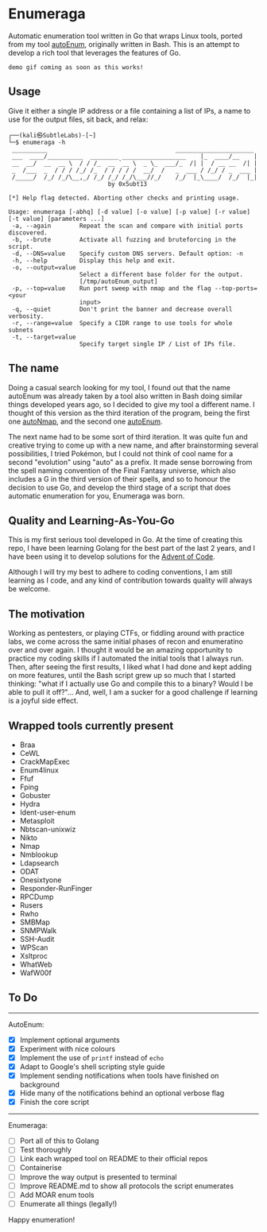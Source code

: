 # Enumeraga

Automatic enumeration tool written in Go that wraps Linux tools, ported from my tool [autoEnum](https://github.com/0x5ubt13/autoenum), originally written in Bash. This is an attempt to develop a rich tool that leverages the features of Go.

~~~
demo gif coming as soon as this works!
~~~

## Usage

Give it either a single IP address or a file containing a list of IPs, a name to use for the output files, sit back, and relax:

~~~
┌──(kali㉿SubtleLabs)-[~]
└─$ enumeraga -h   
 __________                                    ______________________
 ___  ____/__________  ________ __________________    |_  ____/__    |
 __  __/  __  __ \  / / /_  __ `__ \  _ \_  ___/_  /| |  / __ __  /| |
 _  /___  _  / / / /_/ /_  / / / / /  __/  /   _  ___ / /_/ / _  ___ |
 /_____/  /_/ /_/\__,_/ /_/ /_/ /_/\___//_/    /_/  |_\____/  /_/  |_|
                            by 0x5ubt13

[*] Help flag detected. Aborting other checks and printing usage.

Usage: enumeraga [-abhq] [-d value] [-o value] [-p value] [-r value] [-t value] [parameters ...]
 -a, --again        Repeat the scan and compare with initial ports discovered.
 -b, --brute        Activate all fuzzing and bruteforcing in the script.
 -d, --DNS=value    Specify custom DNS servers. Default option: -n
 -h, --help         Display this help and exit.
 -o, --output=value
                    Select a different base folder for the output.
                    [/tmp/autoEnum_output]
 -p, --top=value    Run port sweep with nmap and the flag --top-ports=<your
                    input>
 -q, --quiet        Don't print the banner and decrease overall verbosity.
 -r, --range=value  Specify a CIDR range to use tools for whole subnets
 -t, --target=value
                    Specify target single IP / List of IPs file.
~~~

## The name

Doing a casual search looking for my tool, I found out that the name autoEnum was already taken by a tool also written in Bash doing similar things developed years ago, so I decided to give my tool a different name. I thought of this version as the third iteration of the program, being the first one [autoNmap](https://github.com/0x5ubt13/myToolkit/tree/main/autoNmap), and the second one [autoEnum](https://github.com/0x5ubt13/autoenum). 

The next name had to be some sort of third iteration. It was quite fun and creative trying to come up with a new name, and after brainstorming several possibilities, I tried Pokémon, but I could not think of cool name for a second "evolution" using "auto" as a prefix. It made sense borrowing from the spell naming convention of the Final Fantasy universe, which also includes a G in the third version of their spells, and so to honour the decision to use Go, and develop the third stage of a script that does automatic enumeration for you, Enumeraga was born.

## Quality and Learning-As-You-Go

This is my first serious tool developed in Go. At the time of creating this repo, I have been learning Golang for the best part of the last 2 years, and I have been using it to develop solutions for the [Advent of Code](https://adventofcode.com/). 

Although I will try my best to adhere to coding conventions, I am still learning as I code, and any kind of contribution towards quality will always be welcome.

## The motivation

Working as pentesters, or playing CTFs, or fiddling around with practice labs, we come across the same initial phases of recon and enumeratino over and over again. I thought it would be an amazing opportunity to practice my coding skills if I automated the initial tools that I always run. Then, after seeing the first results, I liked what I had done and kept adding on more features, until the Bash script grew up so much that I started thinking: "what if I actually use Go and compile this to a binary? Would I be able to pull it off?"... And, well, I am a sucker for a good challenge if learning is a joyful side effect.

## Wrapped tools currently present

- Braa
- CeWL
- CrackMapExec
- Enum4linux
- Ffuf
- Fping
- Gobuster
- Hydra
- Ident-user-enum
- Metasploit
- Nbtscan-unixwiz
- Nikto
- Nmap
- Nmblookup
- Ldapsearch
- ODAT
- Onesixtyone
- Responder-RunFinger
- RPCDump
- Rusers
- Rwho
- SMBMap
- SNMPWalk
- SSH-Audit
- WPScan
- Xsltproc
- WhatWeb
- WafW00f

## To Do

---
AutoEnum:
- [x] Implement optional arguments
- [x] Experiment with nice colours
- [x] Implement the use of `printf` instead of `echo`
- [x] Adapt to Google's shell scripting style guide
- [x] Implement sending notifications when tools have finished on background
- [x] Hide many of the notifications behind an optional verbose flag
- [x] Finish the core script
---
Enumeraga:
- [ ] Port all of this to Golang
- [ ] Test thoroughly
- [ ] Link each wrapped tool on README to their official repos
- [ ] Containerise
- [ ] Improve the way output is presented to terminal
- [ ] Improve README.md to show all protocols the script enumerates
- [ ] Add MOAR enum tools
- [ ] Enumerate all things (legally!)

Happy enumeration!


